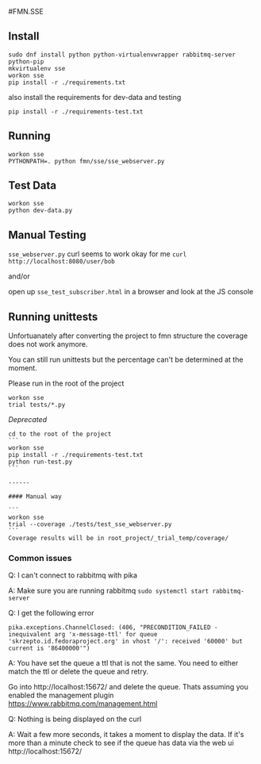 #FMN.SSE

## Install
```
sudo dnf install python python-virtualenvwrapper rabbitmq-server python-pip 
mkvirtualenv sse
workon sse
pip install -r ./requirements.txt
```

also install the requirements for dev-data and testing

```
pip install -r ./requirements-test.txt
```

## Running

```
workon sse
PYTHONPATH=. python fmn/sse/sse_webserver.py
```

## Test Data

```
workon sse
python dev-data.py
```

## Manual Testing

`sse_webserver.py` curl seems to work okay for me `curl http://localhost:8080/user/bob`

and/or

open up `sse_test_subscriber.html` in a browser and look at the JS console

## Running unittests
Unfortuanately after converting the project to fmn structure the coverage does
not work anymore.

You can still run unittests but the percentage can't be determined at the moment.

Please run in the root of the project

```
workon sse
trial tests/*.py
```

*Deprecated*

    cd to the root of the project
    ```
    workon sse
    pip install -r ./requirements-test.txt
    python run-test.py
    ```

    ------

    #### Manual way

    ```
    workon sse
    trial --coverage ./tests/test_sse_webserver.py
    ```
    Coverage results will be in root_project/_trial_temp/coverage/

### Common issues

Q: I can't connect to rabbitmq with pika

A: Make sure you are running rabbitmq `sudo systemctl start rabbitmq-server`

Q: I get the following error
```
pika.exceptions.ChannelClosed: (406, "PRECONDITION_FAILED - inequivalent arg 'x-message-ttl' for queue 'skrzepto.id.fedoraproject.org' in vhost '/': received '60000' but current is '86400000'")
```

A: You have set the queue a ttl that is not the same. You need to either match the ttl or delete the queue and retry.

Go into http://localhost:15672/  and delete the queue. Thats assuming you enabled the management plugin https://www.rabbitmq.com/management.html

Q: Nothing is being displayed on the curl

A: Wait a few more seconds, it takes a moment to display the data. If it's more
than a minute check to see if the queue has data via the web ui http://localhost:15672/

